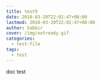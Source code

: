 ```yaml
---
title: test9
date: 2010-03-20T22:02:47+08:00
lastmod: 2010-03-20T22:02:47+08:00
author: Sabbir
cover: /img/notready.gif
categories:
  - test-file
tags:
  - test
---
```


doc test
